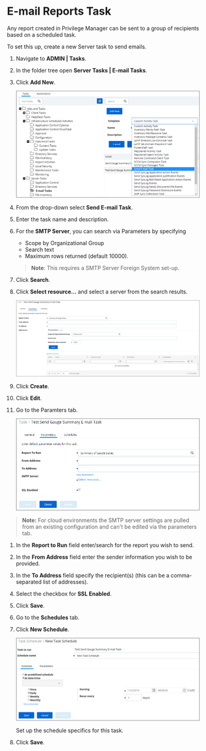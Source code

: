 [title]: # (E-mail Reports)
[tags]: # (scheduled tasks)
[priority]: # (5)
# E-mail Reports Task

Any report created in Privilege Manager can be sent to a group of recipients based on a scheduled task.

To set this up, create a new Server task to send emails.

1. Navigate to __ADMIN | Tasks__.
1. In the folder tree open __Server Tasks | E-mail Tasks__.
1. Click __Add New__.

   ![New Send E-mail task](images/send/email-1.png)
1. From the drop-down select __Send E-mail Task__.
1. Enter the task name and description.
1. For the __SMTP Server__, you can search via Parameters by specifying

   * Scope by Organizational Group
   * Search text
   * Maximum rows returned (default 10000).

    >**Note**: This requires a SMTP Server Foreign System set-up.

1. Click __Search__.
1. Click __Select resource...__ and select a server from the search results.

   ![SMTP Server selection](images/send/email-3.png)
1. Click __Create__.
1. Click __Edit__.
1. Go to the Paramters tab.

   ![Parameters tab](images/send/email-2.png)

>**Note:** For cloud environments the SMTP server settings are pulled from an existing configuration and can't be edited via the parameters tab.

1. In the __Report to Run__ field enter/search for the report you wish to send.
1. In the __From Address__ field enter the sender information you wish to be provided.
1. In the __To Address__ field specify the recipient(s) (this can be a comma-separated list of addresses).
1. Select the checkbox for __SSL Enabled__.
1. Click __Save__.
1. Go to the __Schedules__ tab.
1. Click __New Schedule__.

   ![Schedule set-up](images/send/email-4.png)

   Set up the schedule specifics for this task.
1. Click __Save__.
